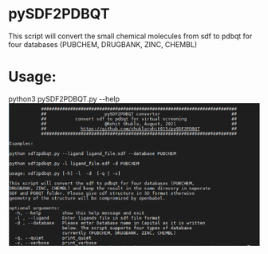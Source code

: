 # pySDF2PDBQT
This script will convert the small chemical molecules from sdf to pdbqt for four databases (PUBCHEM, DRUGBANK, ZINC, CHEMBL)
# Usage:
python3 pySDF2PDBQT.py --help
![Screenshot](pySDF2pdbqt_usage.png)
